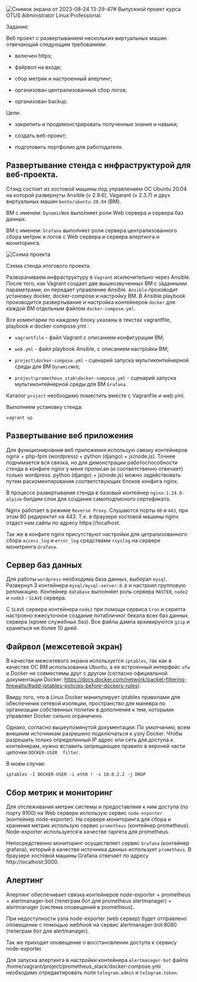![Снимок экрана от 2023-08-24 13-29-47](https://github.com/skyfly535/29WH_MainProject/assets/114483769/10a64e01-c982-4881-b711-3767fa583473)# Выпускной проект курса OTUS Administrator Linux Professional.

Задание:

Веб проект с развертыванием нескольких виртуальных машин отвечающий следующим требованиям:

- включен https;

- файрвол на входе;

- сбор метрик и настроенный алертинг;

- организован централизованный сбор логов;

- организован backup.

Цели:

- закрепить и продемонстрировать полученные знания и навыки;

- создать веб-проект;

- подготовить портфолио для работодателя.

## Развертывание стенда с инфраструктурой для веб-проекта.

Стэнд состоит из хостовой машины под управлением ОС Ubuntu 20.04 на которой развернуты Ansible (v 2.9.6), Vagarant (v 2.3.7) и двух виртуальных машин `bento/ubuntu-20.04` (ВМ).

ВМ с именем: `DynamicWeb` выполняет роли Web сервера и сервера баз данных. 

ВМ с именем: `Grafana` выполняет роли сервера централизованного сбора метрик и логов с Web сервера и сервера алертинга и мониторинга.

![Схнма проекта](https://github.com/skyfly535/29WH_MainProject/assets/114483769/5628a317-a9d3-4ad6-8ca3-47680f967d3a)

Схема стенда итогового проекта.

Разворачиваем инфраструктуру в `Vagrant` исключительно через Ansible. После того, как Vagrant создает две вышеозвученных ВМ с заданными параметрами, он передает управление Ansible. `Ansible` производит установку docker, docker-compose и настройку ВМ. В Ansible playbook производится развертывание и настройка контейнеров `docker` для каждой ВМ  отдельным файлом `docker-compose.yml`.

Все коментарии по каждому блоку указаны в текстах vagrantfile, playbook и docker-compose.yml :

 - `vagrantfile` - файл Vagrant с описанием конфигурации ВМ;

 - `web.yml` - файл playbook Ansible, с описанием настройки ВМ;

 - `project\docker-compose.yml` - сценарий запуска мультиконтейнерной среды для ВМ `DynamicWeb`;

 - `project\prometheus_stak\docker-compose.yml` - сценарий запуска мультиконтейнерной среды для ВМ `Grafana`.


Каталог `project` необходимо поместить вместе с Vagranfile и web.yml.

Выполняем установку стенда:

```
vagrant up
```
## Развертывание веб приложения

Для функционировния веб приложения использую связку контейнеров nginx + php-fpm (wordpress) + python (django) + js(node.js). Точнее поднимается вся связка, но для димонстрации работоспособности стенда в конфиге nginx у меня прописан (и соответственно отвечает) только wordpress. python (django) + js(node.js) можно задействовать путем раскоментирования соответствующих блоков конфига nginx.

В процессе развертывания стенда в базовый контейнер `nginx:1.24.0-alpine` билдим слои для создания самоподписного сертификата.

Nginx работает в режиме `Reverse Proxy`. Слушаются порты `80` и `443`, при этом 80 редиректит на 443. Т.е. в браузере хостовой машины nginx отдаст нам сайты по адресу https://localhost.

Так же в конфиге nginx присутствуют настройки для цетрализованного сбора `access_log` и `error_log` средствами `rsyslog` на сервере монитринга `Grafana`.

## Сервер баз данных

Для работы `wordpress` необходима база данных, выберал `mysql`. Развернул 3 контейнера `mysql/mysql-server:8.0` и настроил групповую репликацию. Контейнер `database` выполняет роль сервера `MASTER`, `node2` и `node3` - `SLAVE` сервера. 

С `SLAVE` сервера контейнера `node2` при помощи сервиса `Cron` и скрипта настроено ежесуточное создание потабличног бекапа всех баз данных сервера (кроме служебных баз).
Все файлы дампа архивируются `gzip` и храняться не более 10 дней.

## Файрвол (межсетевой экран)

В качестве межсетевого экрана используется `iptables`, так как в качестве ОС ВМ использованна Ubuntu, а ее встроенный интерфейс `ufw` и Docker не совместимы друг с другом (согласно официальной документации Docker: https://docs.docker.com/network/packet-filtering-firewalls/#add-iptables-policies-before-dockers-rules).

Ввиду того, что в Linux Docker манипулирует iptables правилами для обеспечения сетевой изоляции, пространство для маневра по организации собственных политик в дополнение к тем, которыми управляет Docker сильно ограничено.

Однако, согласно вышеупомянутой документации: По умолчанию, всем внешним источникам разрешено подключаться к узлу Docker. Чтобы разрешить только определенный IP адрес или сеть для доступа к контейнерам, нужно вставить запрещающее правило в верхней части цепочки `DOCKER-USER  filter`. 

В моем случае:

```
iptables -I DOCKER-USER -i eth0 ! -s 10.0.2.2 -j DROP
```

## Сбор метрик и мониторинг

Для отслеживания метрик системы и предоставляия к ним доступа (по порту 9100) на Web сервере использую сервис `node-exporter` (контейнер node-exporter). На сервере мониторинга для сбора и хранения метрик использую сервис `prometheus` (контейнер prometheus). Node-exporter используется в качестве таргета для prometheus. 

Непосредственно мониторинг осуществляет сервис `Grafana` (контейнер grafana), который в качестве источника данных использует `prometheus`. В браузере хостовой машины Grafana отвечает по адресу http://localhost:3000.

## Алертинг

Алертинг обеспечивает связка контейнеров node-exporter + prometheus + alertmanager-bot (телеграм бот для prometheus alertmanager) + alertmanager (система оповещений в prometheus).

При недоступности узла node-exporter (web сервер) будет отправлено  оповещение с помощью webhook на сервис alertmanager-bot:8080 (телеграм бот для alertmanager).

Так же приходит оповещение о восстановлении доступа к сервису node-exporter.

Для запуска алертинга в настройки контейнера `alertmanager-bot` файла /home/vagrant/project/prometheus_stack/docker-compose.yml необходимо отредактировать поля `telegram.admin` и `telegram.token`.
